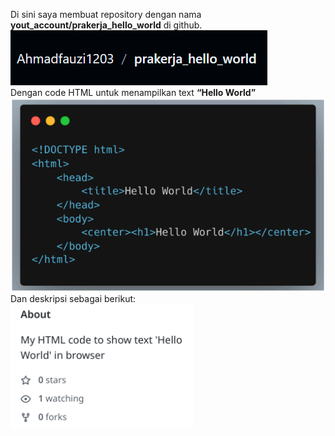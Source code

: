 Di sini saya membuat repository dengan nama __yout_account/prakerja_hello_world__ di github.<br/>
![Alt text](https://github.com/Ahmadfauzi1203/prakerja_hello_world/blob/master/image/sc1.png)<br/>
Dengan code HTML untuk menampilkan text __“Hello World”__<br/>
![Alt text](https://github.com/Ahmadfauzi1203/prakerja_hello_world/blob/master/image/sc2.png)<br/>
Dan deskripsi sebagai berikut:<br/>
![Alt text](https://github.com/Ahmadfauzi1203/prakerja_hello_world/blob/master/image/sc3.png)<br/>
